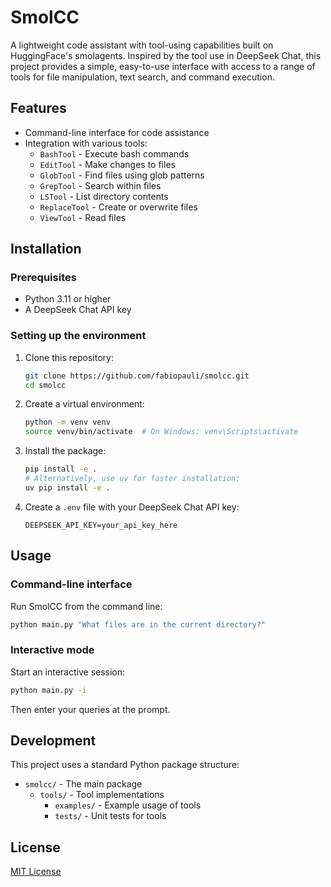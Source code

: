 # SmolCC

A lightweight code assistant with tool-using capabilities built on HuggingFace's smolagents. Inspired by the tool use in DeepSeek Chat, this project provides a simple, easy-to-use interface with access to a range of tools for file manipulation, text search, and command execution.

## Features

- Command-line interface for code assistance
- Integration with various tools:
  - `BashTool` - Execute bash commands
  - `EditTool` - Make changes to files
  - `GlobTool` - Find files using glob patterns
  - `GrepTool` - Search within files
  - `LSTool` - List directory contents
  - `ReplaceTool` - Create or overwrite files
  - `ViewTool` - Read files

## Installation

### Prerequisites

- Python 3.11 or higher
- A DeepSeek Chat API key

### Setting up the environment

1. Clone this repository:
   ```bash
   git clone https://github.com/fabiopauli/smolcc.git
   cd smolcc
   ```

2. Create a virtual environment:
   ```bash
   python -m venv venv
   source venv/bin/activate  # On Windows: venv\Scripts\activate
   ```

3. Install the package:
   ```bash
   pip install -e .
   # Alternatively, use uv for faster installation:
   uv pip install -e .
   ```

4. Create a `.env` file with your DeepSeek Chat API key:
   ```
   DEEPSEEK_API_KEY=your_api_key_here
   ```

## Usage

### Command-line interface

Run SmolCC from the command line:

```bash
python main.py "What files are in the current directory?"
```

### Interactive mode

Start an interactive session:

```bash
python main.py -i
```

Then enter your queries at the prompt.

## Development

This project uses a standard Python package structure:

- `smolcc/` - The main package
  - `tools/` - Tool implementations
    - `examples/` - Example usage of tools
    - `tests/` - Unit tests for tools

## License

[MIT License](LICENSE)
